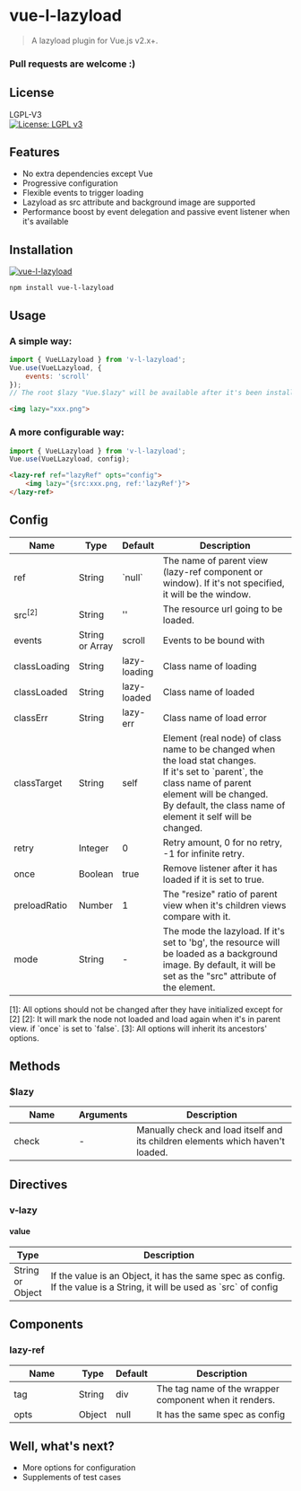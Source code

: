 # vue-l-lazyload

> A lazyload plugin for Vue.js v2.x+.

### Pull requests are welcome :)

## License
LGPL-V3  
[![License: LGPL v3](https://img.shields.io/badge/License-LGPL%20v3-blue.svg)](http://www.gnu.org/licenses/lgpl-3.0)

## Features

- No extra dependencies except Vue
- Progressive configuration
- Flexible events to trigger loading
- Lazyload as src attribute and background image are supported
- Performance boost by event delegation and passive event listener when it's available

## Installation

[![vue-l-lazyload](https://nodei.co/npm/vue-l-lazyload.png)](https://npmjs.org/package/vue-l-lazyload)

`npm install vue-l-lazyload`

## Usage
### A simple way:
```javascript
import { VueLLazyload } from 'v-l-lazyload';
Vue.use(VueLLazyload, {
	events: 'scroll'
});
// The root $lazy "Vue.$lazy" will be available after it's been installed
```
```html
<img lazy="xxx.png">
```
### A more configurable way:
```javascript
import { VueLLazyload } from 'v-l-lazyload';
Vue.use(VueLLazyload, config);
```
```html
<lazy-ref ref="lazyRef" opts="config">
    <img lazy="{src:xxx.png, ref:'lazyRef'}">
</lazy-ref>
```

## Config
<table class="table table-bordered table-striped">
    <thead>
        <tr>
            <th style="width: 100px;">Name</th>
            <th style="width: 50px;">Type</th>
            <th style="width: 50px;">Default</th>
            <th>Description</th>
        </tr>
    </thead>
    <tbody>
        <tr>
            <td>ref</td>
            <td>String</td>
            <td>`null`</td>
            <td>
                The name of parent view (lazy-ref component or window).
                If it's not specified, it will be the window.
            </td>
        </tr>
        <tr>
            <td>src<sup>[2]</sup></td>
            <td>String</td>
            <td>''</td>
            <td>The resource url going to be loaded.</td>
        </tr>
        <tr>
            <td>events</td>
            <td>String or Array<String></td>
            <td>scroll</td>
            <td>Events to be bound with </td>
        </tr>
        <tr>
            <td>classLoading</td>
            <td>String</td>
            <td>lazy-loading</td>
            <td>Class name of loading</td>
        </tr>
        <tr>
            <td>classLoaded</td>
            <td>String</td>
            <td>lazy-loaded</td>
            <td>Class name of loaded</td>
        </tr>
        <tr>
            <td>classErr</td>
            <td>String</td>
            <td>lazy-err</td>
            <td>Class name of load error</td>
        </tr>
        <tr>
            <td>classTarget</td>
            <td>String</td>
            <td>self</td>
            <td>
                Element (real node) of class name to be changed when the load stat changes. <br>
                If it's set to `parent`, the class name of parent element will be changed. <br>
                By default, the class name of element it self will be changed.
            </td>
        </tr>
        <tr>
            <td>retry</td>
            <td>Integer</td>
            <td>0</td>
            <td>Retry amount, 0 for no retry, -1 for infinite retry.</td>
        </tr>
        <tr>
            <td>once</td>
            <td>Boolean</td>
            <td>true</td>
            <td>Remove listener after it has loaded if it is set to true.</td>
        </tr>
        <tr>
            <td>preloadRatio</td>
            <td>Number</td>
            <td>1</td>
            <td>The "resize" ratio of parent view when it's children views compare with it.</td>
        </tr>
        <tr>
            <td>mode</td>
            <td>String</td>
            <td>-</td>
            <td>
                The mode the lazyload.
                If it's set to 'bg', the resource will be loaded as a background image.
                By default, it will be set as the "src" attribute of the element.
            </td>
        </tr>
    </tobdy>
</table>    
[1]: All options should not be changed after they have initialized except for [2]  
[2]: It will mark the node not loaded and load again when it's in parent view. if `once` is set to `false`.
[3]: All options will inherit its ancestors' options.

## Methods
### $lazy
<table class="table table-bordered table-striped">
    <thead>
        <tr>
            <th style="width: 100px;">Name</th>
            <th>Arguments</th>
            <th>Description</th>
        </tr>
    </thead>
    <tbody>
        <tr>
            <td>check</td>
            <td>-</td>
            <td>Manually check and load itself and its children elements which haven't loaded.</td>
        </tr>
    </tbody>
</table>

## Directives
### v-lazy
#### value
<table class="table table-bordered table-striped">
    <thead>
        <tr>
            <th style="width: 50px;">Type</th>
            <th>Description</th>
        </tr>
    </thead>
    <tbody>
        <tr>
            <td>String or Object</td>
            <td>
                If the value is an Object, it has the same spec as config.
                If the value is a String, it will be used as `src` of config
            </td>
        </tr>
    </tbody>
</table>

## Components
### lazy-ref
<table class="table table-bordered table-striped">
    <thead>
        <tr>
            <th style="width: 100px;">Name</th>
            <th style="width: 50px;">Type</th>
            <th style="width: 50px;">Default</th>
            <th>Description</th>
        </tr>
    </thead>
    <tbody>
        <tr>
            <td>tag</td>
            <td>String</td>
            <td>div</td>
            <td>The tag name of the wrapper component when it renders.</td>
        </tr>
        <tr>
            <td>opts</td>
            <td>Object</td>
            <td>null</td>
            <td>It has the same spec as config</td>
        </tr>
    </tbody>
</table>

## Well, what's next?
- More options for configuration
- Supplements of test cases